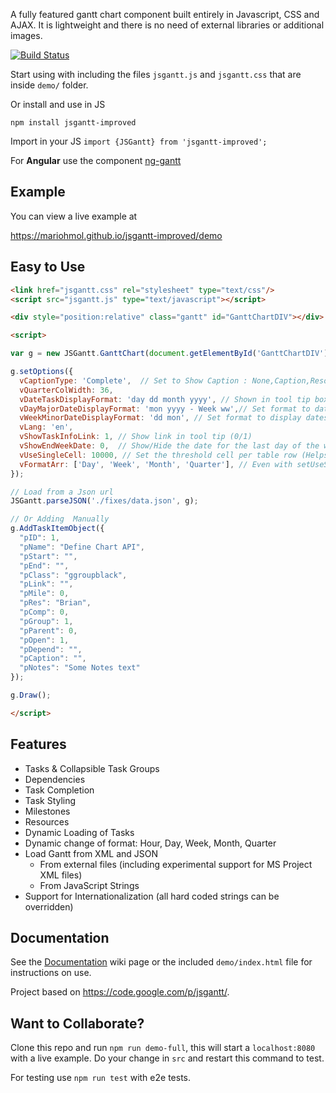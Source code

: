 A fully featured gantt chart component built entirely in Javascript, CSS and AJAX. It is lightweight and there is no need of external libraries or additional images. 

[![Build Status](https://travis-ci.org/mariohmol/jsgantt-improved.svg?branch=master)](https://travis-ci.org/mariohmol/jsgantt-improved)

Start using with including the files `jsgantt.js` and `jsgantt.css` that are inside `demo/` folder.


Or install and use in JS 

`npm install jsgantt-improved`

Import in your JS `import {JSGantt} from 'jsgantt-improved';`

For **Angular** use the component [ng-gantt](https://github.com/mariohmol/ng-gantt) 




## Example

You can view a live example at 

https://mariohmol.github.io/jsgantt-improved/demo


## Easy to Use

```html
<link href="jsgantt.css" rel="stylesheet" type="text/css"/>
<script src="jsgantt.js" type="text/javascript"></script>

<div style="position:relative" class="gantt" id="GanttChartDIV"></div>

<script>

var g = new JSGantt.GanttChart(document.getElementById('GanttChartDIV'), 'day');

g.setOptions({
  vCaptionType: 'Complete',  // Set to Show Caption : None,Caption,Resource,Duration,Complete,     
  vQuarterColWidth: 36,
  vDateTaskDisplayFormat: 'day dd month yyyy', // Shown in tool tip box
  vDayMajorDateDisplayFormat: 'mon yyyy - Week ww',// Set format to dates in the "Major" header of the "Day" view
  vWeekMinorDateDisplayFormat: 'dd mon', // Set format to display dates in the "Minor" header of the "Week" view
  vLang: 'en',
  vShowTaskInfoLink: 1, // Show link in tool tip (0/1)
  vShowEndWeekDate: 0,  // Show/Hide the date for the last day of the week in header for daily
  vUseSingleCell: 10000, // Set the threshold cell per table row (Helps performance for large data.
  vFormatArr: ['Day', 'Week', 'Month', 'Quarter'], // Even with setUseSingleCell using Hour format on such a large chart can cause issues in some browsers
});

// Load from a Json url
JSGantt.parseJSON('./fixes/data.json', g);

// Or Adding  Manually
g.AddTaskItemObject({
  "pID": 1,
  "pName": "Define Chart API",
  "pStart": "",
  "pEnd": "",
  "pClass": "ggroupblack",
  "pLink": "",
  "pMile": 0,
  "pRes": "Brian",
  "pComp": 0,
  "pGroup": 1,
  "pParent": 0,
  "pOpen": 1,
  "pDepend": "",
  "pCaption": "",
  "pNotes": "Some Notes text"
});

g.Draw();

</script>
```

## Features

  * Tasks & Collapsible Task Groups
  * Dependencies
  * Task Completion
  * Task Styling
  * Milestones
  * Resources
  * Dynamic Loading of Tasks
  * Dynamic change of format: Hour, Day, Week, Month, Quarter
  * Load Gantt from XML and JSON
    * From external files (including experimental support for MS Project XML files)
    * From JavaScript Strings
  * Support for Internationalization (all hard coded strings can be overridden)

## Documentation

See the [Documentation](./Documentation.md) wiki page or the included ``demo/index.html`` file for instructions on use.

Project based on https://code.google.com/p/jsgantt/.


## Want to Collaborate?

Clone this repo and run `npm run demo-full`, this will start a `localhost:8080` with a live  example. 
Do your change in `src` and restart this command to test.

For testing use `npm run test` with e2e tests.
